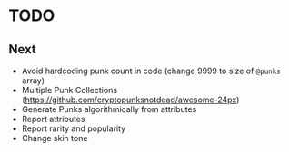 # TODO

## Next

- Avoid hardcoding punk count in code (change 9999 to size of `@punks` array)
- Multiple Punk Collections (https://github.com/cryptopunksnotdead/awesome-24px)
- Generate Punks algorithmically from attributes
- Report attributes
- Report rarity and popularity
- Change skin tone
